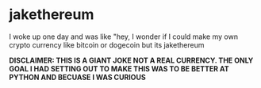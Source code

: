 # jakethereum
I woke up one day and was like "hey, I wonder if I could make my own crypto currency like bitcoin or dogecoin but its jakethereum

**DISCLAIMER: THIS IS A GIANT JOKE NOT A REAL CURRENCY. THE ONLY GOAL I HAD SETTING OUT TO MAKE THIS WAS TO BE BETTER AT PYTHON AND BECUASE I WAS CURIOUS**
